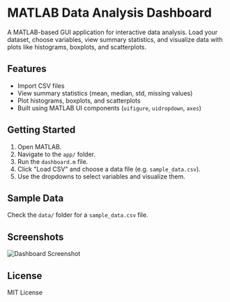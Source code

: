 # MATLAB Data Analysis Dashboard

A MATLAB-based GUI application for interactive data analysis. Load your dataset, choose variables, view summary statistics, and visualize data with plots like histograms, boxplots, and scatterplots.

## Features
- Import CSV files
- View summary statistics (mean, median, std, missing values)
- Plot histograms, boxplots, and scatterplots
- Built using MATLAB UI components (`uifigure`, `uidropdown`, `axes`)

## Getting Started

1. Open MATLAB.
2. Navigate to the `app/` folder.
3. Run the `dashboard.m` file.
4. Click "Load CSV" and choose a data file (e.g. `sample_data.csv`).
5. Use the dropdowns to select variables and visualize them.

## Sample Data

Check the `data/` folder for a `sample_data.csv` file.

## Screenshots

![Dashboard Screenshot](screenshot.png)

## License

MIT License
